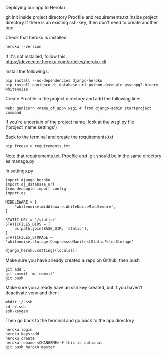 Deploying our app to Heroku

git init inside project directory
Procfile and requirements.txt inside project directory
If there is an existing ssh-key, then don't need to create another one

Check that heroku is installed:
```
heroku --version
```
If it's not installed, follow this: https://devcenter.heroku.com/articles/heroku-cli

Install the followings:
```
pip install --no-dependencies django-heroku
pip install gunicorn dj_database_url python-decouple psycopg2-binary whitenoise
```

Create Procfile in the project directory and add the following line:
```
web: gunicorn <name_of_app>.wsgi # from django-admin startproject command
```
If you're uncertain of the project name, look at the wsgi.py file ('project_name.settings')

Back to the terminal and create the requirements.txt 
```
pip freeze > requirements.txt
```

Note that requirements.txt, Procfile and .git should be in the same directory as manage.py

In settings.py
```
import django_heroku
import dj_database_url
from decouple import config
import os

MIDDLEWARE = [
	'whitenoise.middleware.WhiteNoiseMiddleware',
]

STATIC_URL = '/static/'
STATICFILES_DIRS = [
	os.path.join(BASE_DIR, 'static'),
]
STATICFILES_STORAGE = 'whitenoise.storage.CompressedManifestStaticFilesStorage'

django_heroku.settings(locals())
```

Make sure you have already created a repo on Github, then push
```
git add .
git commit -m 'commit'
git push
```

Make sure you already have an ssh key created, but if you haven't, deactivate venv and then:
```
mkdir ~/.ssh
cd ~/.ssh
ssh-keygen
```

Then go back to the terminal and go back to the app directory
```
heroku login
heroku keys:add
heroku create
heroku rename <CHANGEME> # this is optional
git push heroku master
```
